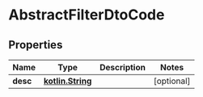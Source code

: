 # AbstractFilterDtoCode

## Properties
Name | Type | Description | Notes
------------ | ------------- | ------------- | -------------
**desc** | [**kotlin.String**](.md) |  |  [optional]
